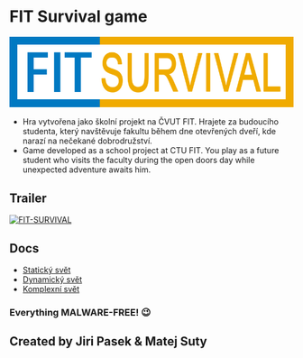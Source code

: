 # FIT Survival game

![logo](sprites/logo.png)

- Hra vytvořena jako školní projekt na ČVUT FIT. Hrajete za budoucího studenta, který navštěvuje fakultu během dne otevřených dveří, kde narazí na nečekané dobrodružství.
- Game developed as a school project at CTU FIT. You play as a future student who visits the faculty during the open doors day while unexpected adventure awaits him.

## Trailer

[![FIT-SURVIVAL](https://res.cloudinary.com/marcomontalbano/image/upload/v1611549868/video_to_markdown/images/streamable--mocz4n-c05b58ac6eb4c4700831b2b3070cd403.jpg)](https://streamable.com/mocz4n "FIT-SURVIVAL")

## Docs
- [Statický svět](docs/dokumentace1.md)
- [Dynamický svět](docs/dokumentace2.md)
- [Komplexní svět](docs/dokumentace3.md)

### Everything MALWARE-FREE! :wink:

## Created by Jiri Pasek & Matej Suty
